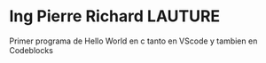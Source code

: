 # Ing Pierre Richard LAUTURE
Primer programa de Hello World en c tanto en VScode y tambien en Codeblocks
